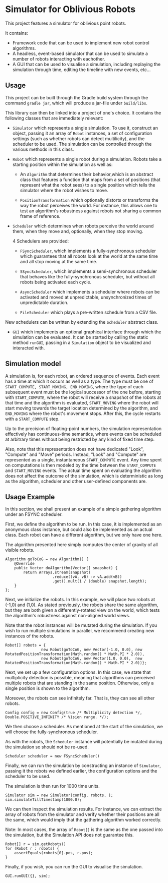 # Simulator for Oblivious Robots

This project features a simulator for oblivious point robots.

It contains:

- Framework code that can be used to implement new robot control algorithms.
- A headless, event-based simulator that can be used to simulate a number of robots interacting with eachother.
- A GUI that can be used to visualise a simulation, including replaying the simulation through time, editing the timeline with new events, etc...

## Usage

This project can be built through the Gradle build system through the command `gradle jar`, which will produce a jar-file under `build/libs`.

This library can then be linked into a project of one's choice. It contains the following classes that are immediately relevant:

- `Simulator` which represents a single simulation. To use it, construct an object, passing it an array of `Robot` instances, a set of configuration settings (such as whether robots can detect multilicity), and the scheduler to be used. The simulation can be controlled through the various methods in this class.

- `Robot` which represents a single robot during a simulation. Robots take a starting position within the simulation as well as:
    - An `Algorithm` that determines their behavior,which is an abstract class that features a function that maps from a set of positions (that represent what the robot sees) to a single position which tells the simulator where the robot wishes to move.

    - `PositionTransformation` which optionally distorts or transforms the way the robot perceives the world. For instance, this allows one to test an algorithm's robustness against robots not sharing a common frame of reference.
    
- `Scheduler` which determines when robots perceive the world around them, when they move and, optionally, when they stop moving.
    
    4 Schedulers are provided:
    
    -   `FSyncScheduler`, which implements a fully-synchronous scheduler which guarantees that all robots look at the world at the same time and all stop moving at the same time.
    
    -   `SSyncScheduler`, which implements a semi-synchronous scheduler that behaves like the fully-synchronous scheduler, but without all robots being activated each cycle. 
    
    -   `AsyncScheduler` which implements a scheduler where robots can be activated and moved at unpredictable, unsynchronized times of unpredictable duration.
    
    -   `FileScheduler` which plays a pre-written schedule from a CSV file.
    
New schedulers can be written by extending the `Scheduler` abstract class.

- `GUI` which implements an optional graphical interface through which the simulation can be evaluated. It can be started by calling the static method `runGUI`, passing in a `Simulation` object to be visualized and interacted with.
    
## Simulation model

A simulation is, for each robot, an ordered sequence of events. Each event has a time at which it occurs as well as a type. The type must be one of `START_COMPUTE, START_MOVING, END_MOVING`, where the type of each subsequent event must be the logical successor of the one before, starting with `START_COMPUTE`, where the robot will receive a snapshot of the robots at that time and the algorithm is evaluated, `START_MOVING` where the robot will start moving towards the target location determined by the algorithm, and `END_MOVING` where the robot's movement stops. After this, the cycle restarts with a `START_COMPUTE` step.

Up to the precision of floating-point numbers, the simulation representation effectively has continuous-time semantics, where events can be scheduled at arbitrary times without being restricted by any kind of fixed time step.

Also, note that this representation does not have dedicated "Look", "Compute" and "Move" periods. Instead, "Look" and "Compute" are represented as a single, instantaneous `START_COMPUTE` event. Any time spent on computations is then modeled by the time between the `START_COMPUTE` and `START_MOVING` events. The actual time spent on evaluating the algorithm does not affect the outcome of the simulation, which is deterministic as long as the algorithm, scheduler and other user-defined components are.

## Usage Example

In this section, we shall present an example of a simple gathering algorithm under an FSYNC scheduler.

First, we define the algorithm to be run. In this case, it is implemented as an anonymous class instance,
but could also be implemented as an actual class. Each robot can have a different algorithm, but we only have
one here.

The algorithm presented here simply computes the center of gravity of all visible robots.

```
Algorithm goToCoG = new Algorithm() {
    @Override
    public Vector doAlgorithm(Vector[] snapshot) {
        return Arrays.stream(snapshot)
                     .reduce((vA, vB) -> vA.add(vB))
                     .get().mult(1 / (double) snapshot.length);
    }
};
```

Next, we initialize the robots. In this example, we will place two robots at (-1,0) and (1,0). As stated previously,
the robots share the same algorithm, but they are both given a differently-rotated view on the world, which tests
 the algorithm's robustness against non-aligned world views.
 
Note that the robot instances will be mutated during the simulation. If you wish to run multiple simulations in parallel,
we recommend creating new instances of the robots.

```
Robot[] robots = {
                new Robot(goToCoG, new Vector(-1.0, 0.0), new RotatedPositionTransformation(Math.random() * Math.PI * 2.0)),
                new Robot(goToCoG, new Vector(1.0, 0.0),  new RotatedPositionTransformation(Math.random() * Math.PI * 2.0))};
```
        
Next, we set up a few configuration options. In this case, we state that multiplicity detection is possible, meaning that
algorithms can perceived multiple robots that are standing in the same position. Otherwise, only a single position is
shown to the algorithm.

Moreover, the robots can see infinitely far. That is, they can see all other robots.

```
Config config = new Config(true /* Multiplicity detection */, Double.POSITIVE_INFINITY /* Vision range. */);
```

We then choose a scheduler. As mentioned at the start of the simulation, we will choose the fully-synchronous scheduler.

As with the robots, the `Scheduler` instance will potentially be mutated during the simulation so should not be re-used.

```
Scheduler scheduler = new FSyncScheduler()
```

Finally, we can run the simulation by constructing an instance of `Simulator`, passing it the robots we defined earlier,
the configuration options and the scheduler to be used.

The simulation is then run for 1000 time units.

```
Simulator sim = new Simulator(config, robots, );
sim.simulateTillTimestamp(1000.0);
```

We can then inspect the simulation results. For instance, we can extract the array of robots from the simulator
and verify whether their positions are all the same, which would imply that the gathering algorithm worked correctly.

Note: In most cases, the array of `Robot[]` is the same as the one passed into the simulation, but the Simulation API does
not guarantee this.

```
Robot[] r = sim.getRobots() 
for (Robot r : robots) {
    assertEquals(robots[0].pos, r.pos);
}
```

Finally, if you wish, you can run the GUI to visualise the simulation. 

```
GUI.runGUI({}, sim);
```
